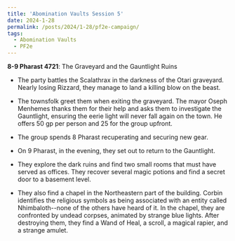 ```yaml
---
title: 'Abomination Vaults Session 5'
date: 2024-1-28
permalink: /posts/2024/1-28/pf2e-campaign/
tags:
  - Abomination Vaults
  - PF2e
---
```



**8-9 Pharast 4721**: The Graveyard and the Gauntlight Ruins

- The party battles the Scalathrax in the darkness of the Otari graveyard. Nearly losing Rizzard, they manage to land a killing blow on the beast.

- The townsfolk greet them when exiting the graveyard. The mayor Oseph Menhemes thanks them for their help and asks them to investigate the Gauntlight, ensuring the eerie light will never fall again on the town. He offers 50 gp per person and 25 for the group upfront.

- The group spends 8 Pharast recuperating and securing new gear.

- On 9 Pharast, in the evening, they set out to return to the Gauntlight. 

- They explore the dark ruins and find two small rooms that must have served as offices. They recover several magic potions and find a secret door to a basement level. 

- They also find a chapel in the Northeastern part of the building. Corbin identifies the religious symbols as being associated with an entity called Nhimbaloth--none of the others have heard of it. In the chapel, they are confronted by undead corpses, animated by strange blue lights. After destroying them, they find a Wand of Heal, a scroll, a magical rapier, and a strange amulet.



